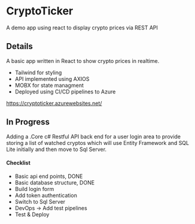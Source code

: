 # CryptoTicker
A demo app using react to display crypto prices via REST API

## Details

A basic app written in React to show crypto prices in realtime. 
- Tailwind for styling
- API implemented using AXIOS
- MOBX for state managment
- Deployed using CI/CD pipelines to Azure 

https://cryptoticker.azurewebsites.net/

## In Progress

Adding a .Core c# Restful API back end for a user login area to provide storing a list of watched cryptos which will use Entity Framework and SQL Lite initially and then move to Sql Server.

#### Checklist

- Basic api end points, DONE
- Basic database structure, DONE
- Build login form
- Add token authentication
- Switch to Sql Server
- DevOps -> Add test pipelines
- Test & Deploy

